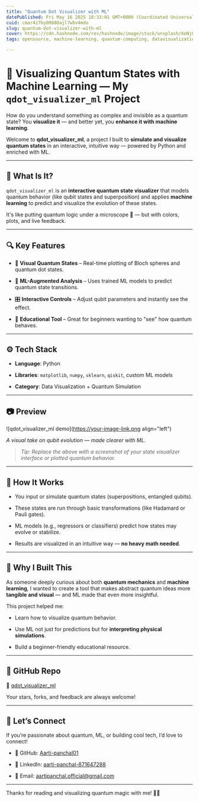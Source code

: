 ```yaml
---
title: "Quantum Dot Visualizer with ML"
datePublished: Fri May 16 2025 18:33:01 GMT+0000 (Coordinated Universal Time)
cuid: cmar4z7by00080ajl7wbv4mdo
slug: quantum-dot-visualizer-with-ml
cover: https://cdn.hashnode.com/res/hashnode/image/stock/unsplash/XoNj0ulsn1Y/upload/166744046235051c4eaecc040c05fb37.jpeg
tags: opensource, machine-learning, quantum-computing, datavisualization, quantumtechnology

---
```


# 🔬 Visualizing Quantum States with Machine Learning — My `qdot_visualizer_ml` Project

How do you understand something as complex and invisible as a quantum state? You **visualize it** — and better yet, you **enhance it with machine learning**.

Welcome to **qdot\_visualizer\_ml**, a project I built to **simulate and visualize quantum states** in an interactive, intuitive way — powered by Python and enriched with ML.

---

## 🧠 What Is It?

`qdot_visualizer_ml` is an **interactive quantum state visualizer** that models quantum behavior (like qubit states and superposition) and applies **machine learning** to predict and visualize the evolution of these states.

It's like putting quantum logic under a microscope 🧬 — but with colors, plots, and live feedback.

---

## 🔍 Key Features

* 🌌 **Visual Quantum States** – Real-time plotting of Bloch spheres and quantum dot states.
    
* 🤖 **ML-Augmented Analysis** – Uses trained ML models to predict quantum state transitions.
    
* 🎛️ **Interactive Controls** – Adjust qubit parameters and instantly see the effect.
    
* 🧪 **Educational Tool** – Great for beginners wanting to "see" how quantum behaves.
    

---

## ⚙️ Tech Stack

* **Language**: Python
    
* **Libraries**: `matplotlib`, `numpy`, `sklearn`, `qiskit`, custom ML models
    
* **Category**: Data Visualization + Quantum Simulation
    

---

## 📷 Preview

![qdot_visualizer_ml demo](https://your-image-link.png align="left")

  
*A visual take on qubit evolution — made clearer with ML.*

> *Tip: Replace the above with a screenshot of your state visualizer interface or plotted quantum behavior.*

---

## 🧪 How It Works

* You input or simulate quantum states (superpositions, entangled qubits).
    
* These states are run through basic transformations (like Hadamard or Pauli gates).
    
* ML models (e.g., regressors or classifiers) predict how states may evolve or stabilize.
    
* Results are visualized in an intuitive way — **no heavy math needed**.
    

---

## 🧠 Why I Built This

As someone deeply curious about both **quantum mechanics** and **machine learning**, I wanted to create a tool that makes abstract quantum ideas more **tangible and visual** — and ML made that even more insightful.

This project helped me:

* Learn how to visualize quantum behavior.
    
* Use ML not just for predictions but for **interpreting physical simulations**.
    
* Build a beginner-friendly educational resource.
    

---

## 🚀 GitHub Repo

🔗 [qdot\_visualizer\_ml](https://github.com/Aarti-panchal01/qdot_visualizer_ml)

Your stars, forks, and feedback are always welcome!

---

## 🤝 Let’s Connect

If you’re passionate about quantum, ML, or building cool tech, I’d love to connect!

* 🐙 GitHub: [Aarti-panchal01](https://github.com/Aarti-panchal01)
    
* 💼 LinkedIn: [aarti-panchal-871647288](https://www.linkedin.com/in/aarti-panchal-871647288/)
    
* 📧 Email: [aartipanchal.official@gmail.com](mailto:aartipanchal.official@gmail.com)
    

---

Thanks for reading and visualizing quantum magic with me! 🧲✨